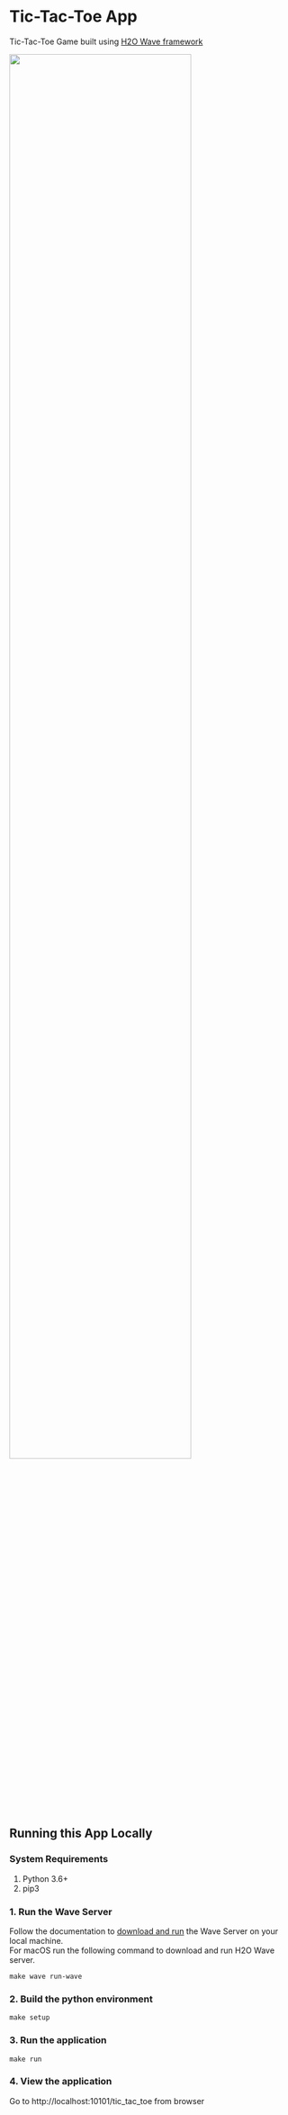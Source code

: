 # Tic-Tac-Toe App

Tic-Tac-Toe Game built using [H2O Wave framework](https://wave.h2o.ai)

<img src="./static/play.gif" width="80%" height="80%"/>

## Running this App Locally

### System Requirements 
1. Python 3.6+
2. pip3

### 1. Run the Wave Server
Follow the documentation to [download and run](https://h2oai.github.io/wave/docs/installation) the Wave Server on your local machine.<br>
For macOS run the following command to download and run H2O Wave server.
```shell script
make wave run-wave
```


### 2. Build the python environment
```shell script
make setup
```

### 3. Run the application
```shell script
make run
```

### 4. View the application
Go to http://localhost:10101/tic_tac_toe from browser